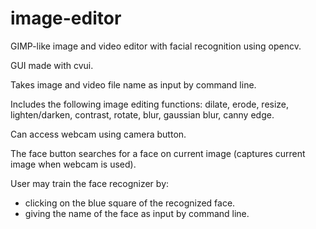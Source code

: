 # image-editor
GIMP-like image and video editor with facial recognition using opencv.

GUI made with cvui.

Takes image and video file name as input by command line.

Includes the following image editing functions:
dilate, erode, resize, lighten/darken, contrast, rotate, blur, gaussian blur, canny edge.

Can access webcam using camera button.

The face button searches for a face on current image (captures current image when webcam is used).

User may train the face recognizer by:
- clicking on the blue square of the recognized face.
- giving the name of the face as input by command line.
